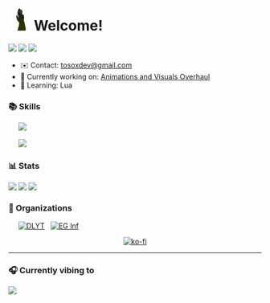 # <img src="https://github.com/Tosox/Tosox/blob/resources/stalker.gif" alt="S.T.A.L.K.E.R." width="44" height="44" /> Welcome!

[![](https://img.shields.io/github/stars/Tosox?affiliations=OWNER&label=Stars&color=purple)](https://github.com/Tosox?tab=repositories)
[![](https://img.shields.io/github/followers/Tosox?color=yellow&label=Followers)](https://github.com/Tosox?tab=followers)
[![](https://komarev.com/ghpvc/?username=Tosox&color=blue)](https://github.com/Tosox)

*   ✉️  Contact: [tosoxdev@gmail.com](mailto:tosoxdev@gmail.com)
*   🚀  Currently working on: [Animations and Visuals Overhaul](https://github.com/Tosox/Animations-and-Visuals-Overhaul)
*   🧠  Learning: Lua

### 📚 Skills

&nbsp;&nbsp;&nbsp;&nbsp;
[![](https://skillicons.dev/icons?i=java,cpp,py,lua)](https://github.com/Tosox?tab=repositories)

&nbsp;&nbsp;&nbsp;&nbsp;
[![](https://skillicons.dev/icons?i=idea,visualstudio,vscode,github,git)](https://github.com/Tosox?tab=repositories)

### 📊 Stats

[![](https://github-readme-stats.vercel.app/api?username=Tosox&show_icons=true&theme=dark&bg_color=ffffff00&hide_border=true)](https://github.com/Tosox#js-contribution-activity)
[![](https://github-readme-stats.vercel.app/api/top-langs/?username=Tosox&theme=dark&bg_color=ffffff00&hide_border=true&layout=compact)](https://github.com/Tosox#js-contribution-activity)
[![](https://github-readme-activity-graph.vercel.app/graph?username=Tosox&theme=react-dark&hide_border=true&radius=5)](https://github.com/Tosox#js-contribution-activity)

### 🏢 Organizations

&nbsp;&nbsp;&nbsp;&nbsp;
[<img title="DLYT" src="https://images.weserv.nl/?url=avatars.githubusercontent.com/u/82230888?v=4&fit=cover" width="50" />](https://github.com/DLYT-Dev) &nbsp;
[<img title="EG Inf" src="https://images.weserv.nl/?url=avatars.githubusercontent.com/u/103047088?v=4&fit=cover" width="50" />](https://github.com/eg-kehl-inf)

<div align="center">

[![ko-fi](https://ko-fi.com/img/githubbutton_sm.svg)](https://ko-fi.com/tosox)

</div>

---

### 🎧 Currently vibing to
[![](https://spotify-github-profile.vercel.app/api/view?uid=1pndz5tpetbsk8g241epz92ws&cover_image=true&theme=natemoo-re&show_offline=true&background_color=121212&interchange=true&bar_color=ed0ce6&bar_color_cover=true)](https://spotify-github-profile.vercel.app/api/view?uid=1pndz5tpetbsk8g241epz92ws&redirect=true)
